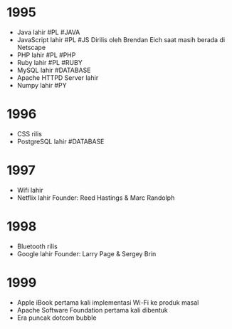 # 1995
- Java lahir #PL #JAVA
- JavaScript lahir #PL #JS 
	Dirilis oleh Brendan Eich saat masih berada di Netscape
- PHP lahir #PL #PHP
- Ruby lahir #PL #RUBY
- MySQL lahir #DATABASE
- Apache HTTPD Server lahir
- Numpy lahir #PY
# 1996
- CSS rilis
- PostgreSQL lahir #DATABASE 
# 1997
- Wifi lahir
- Netflix lahir
	Founder: Reed Hastings & Marc Randolph
# 1998
- Bluetooth rilis
- Google lahir
	Founder: Larry Page & Sergey Brin
# 1999
- Apple iBook pertama kali implementasi Wi-Fi ke produk masal
- Apache Software Foundation pertama kali dibentuk
- Era puncak dotcom bubble